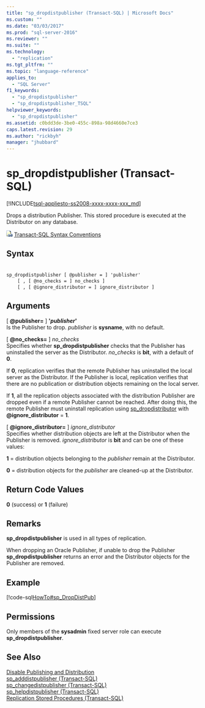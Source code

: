 ```yaml
---
title: "sp_dropdistpublisher (Transact-SQL) | Microsoft Docs"
ms.custom: ""
ms.date: "03/03/2017"
ms.prod: "sql-server-2016"
ms.reviewer: ""
ms.suite: ""
ms.technology: 
  - "replication"
ms.tgt_pltfrm: ""
ms.topic: "language-reference"
applies_to: 
  - "SQL Server"
f1_keywords: 
  - "sp_dropdistpublisher"
  - "sp_dropdistpublisher_TSQL"
helpviewer_keywords: 
  - "sp_dropdistpublisher"
ms.assetid: c0bdd3de-3be0-455c-898a-98d4660e7ce3
caps.latest.revision: 29
ms.author: "rickbyh"
manager: "jhubbard"
---
```

# sp_dropdistpublisher (Transact-SQL)
[!INCLUDE[tsql-appliesto-ss2008-xxxx-xxxx-xxx_md](../../../database-engine/configure/windows/includes/tsql-appliesto-ss2008-xxxx-xxxx-xxx-md.md)]

  Drops a distribution Publisher. This stored procedure is executed at the Distributor on any database.  
  
 ![Topic link icon](../../../database-engine/configure/windows/media/topic-link.gif "Topic link icon") [Transact-SQL Syntax Conventions](../../../t-sql/language-elements/transact-sql-syntax-conventions-transact-sql.md)  
  
## Syntax  
  
```  
  
sp_dropdistpublisher [ @publisher = ] 'publisher'  
    [ , [ @no_checks = ] no_checks ]  
    [ , [ @ignore_distributor = ] ignore_distributor ]  
```  
  
## Arguments  
 [ **@publisher=** ] **'***publisher***'**  
 Is the Publisher to drop. *publisher* is **sysname**, with no default.  
  
 [ **@no_checks=** ] *no_checks*  
 Specifies whether **sp_dropdistpublisher** checks that the Publisher has uninstalled the server as the Distributor. *no_checks* is **bit**, with a default of **0**.  
  
 If **0**, replication verifies that the remote Publisher has uninstalled the local server as the Distributor. If the Publisher is local, replication verifies that there are no publication or distribution objects remaining on the local server.  
  
 If **1**, all the replication objects associated with the distribution Publisher are dropped even if a remote Publisher cannot be reached. After doing this, the remote Publisher must uninstall replication using [sp_dropdistributor](../../../relational-databases/reference/system-stored-procedures/sp-dropdistributor-transact-sql.md) with **@ignore_distributor** = **1**.  
  
 [ **@ignore_distributor=** ] *ignore_distributor*  
 Specifies whether distribution objects are left at the Distributor when the Publisher is removed. *ignore_distributor* is **bit** and can be one of these values:  
  
 **1** = distribution objects belonging to the *publisher* remain at the Distributor.  
  
 **0** = distribution objects for the *publisher* are cleaned-up at the Distributor.  
  
## Return Code Values  
 **0** (success) or **1** (failure)  
  
## Remarks  
 **sp_dropdistpublisher** is used in all types of replication.  
  
 When dropping an Oracle Publisher, if unable to drop the Publisher **sp_dropdistpublisher** returns an error and the Distributor objects for the Publisher are removed.  
  
## Example  
 [!code-sql[HowTo#sp_DropDistPub](../../../relational-databases/reference/system-stored-procedures/codesnippet/tsql/sp-dropdistpublisher-tra_1.sql)]  
  
## Permissions  
 Only members of the **sysadmin** fixed server role can execute **sp_dropdistpublisher**.  
  
## See Also  
 [Disable Publishing and Distribution](../../../relational-databases/replication/disable-publishing-and-distribution.md)   
 [sp_adddistpublisher &#40;Transact-SQL&#41;](../../../relational-databases/reference/system-stored-procedures/sp-adddistpublisher-transact-sql.md)   
 [sp_changedistpublisher &#40;Transact-SQL&#41;](../../../relational-databases/reference/system-stored-procedures/sp-changedistpublisher-transact-sql.md)   
 [sp_helpdistpublisher &#40;Transact-SQL&#41;](../../../relational-databases/reference/system-stored-procedures/sp-helpdistpublisher-transact-sql.md)   
 [Replication Stored Procedures &#40;Transact-SQL&#41;](../../../relational-databases/reference/system-stored-procedures/replication-stored-procedures-transact-sql.md)  
  
  